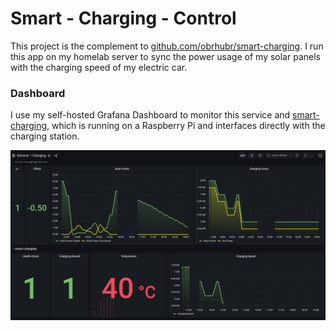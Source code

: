 # Smart - Charging - Control

This project is the complement to [github.com/obrhubr/smart-charging](https://github.com/obrhubr/smart-charging). I run this app on my homelab server to sync the power usage of my solar panels with the charging speed of my electric car.

### Dashboard

I use my self-hosted Grafana Dashboard to monitor this service and [smart-charging](https://github.com/obrhubr/smart-charging), which is running on a Raspberry Pi and interfaces directly with the charging station.

![Dashboard](.github/grafana.png)